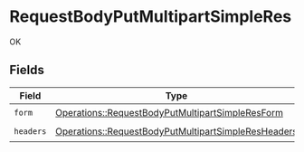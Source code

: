 # RequestBodyPutMultipartSimpleRes

OK


## Fields

| Field                                                                                                                     | Type                                                                                                                      | Required                                                                                                                  | Description                                                                                                               |
| ------------------------------------------------------------------------------------------------------------------------- | ------------------------------------------------------------------------------------------------------------------------- | ------------------------------------------------------------------------------------------------------------------------- | ------------------------------------------------------------------------------------------------------------------------- |
| `form`                                                                                                                    | [Operations::RequestBodyPutMultipartSimpleResForm](../../models/operations/requestbodyputmultipartsimpleresform.md)       | :heavy_check_mark:                                                                                                        | N/A                                                                                                                       |
| `headers`                                                                                                                 | [Operations::RequestBodyPutMultipartSimpleResHeaders](../../models/operations/requestbodyputmultipartsimpleresheaders.md) | :heavy_check_mark:                                                                                                        | N/A                                                                                                                       |
